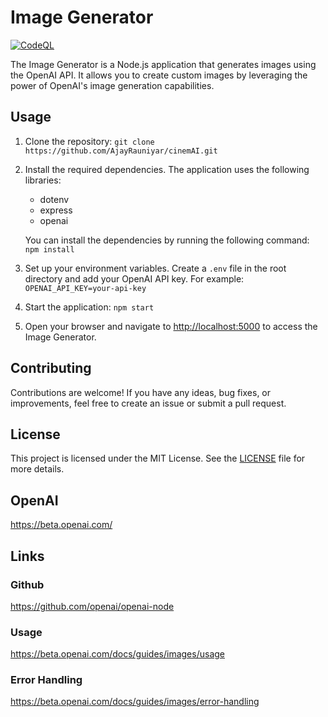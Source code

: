 # Image Generator

[![CodeQL](https://github.com/milliorn/image-generator/actions/workflows/github-code-scanning/codeql/badge.svg)](https://github.com/milliorn/image-generator/actions/workflows/github-code-scanning/codeql)

The Image Generator is a Node.js application that generates images using the OpenAI API. It allows you to create custom images by leveraging the power of OpenAI's image generation capabilities.

## Usage

1. Clone the repository: `git clone https://github.com/AjayRauniyar/cinemAI.git`

2. Install the required dependencies. The application uses the following libraries:

   - dotenv
   - express
   - openai

   
   You can install the dependencies by running the following command: `npm install`
3. Set up your environment variables. Create a `.env` file in the root directory and add your OpenAI API key. For example: `OPENAI_API_KEY=your-api-key`
4. Start the application: `npm start`
5. Open your browser and navigate to [http://localhost:5000](http://localhost:5000) to access the Image Generator.

## Contributing

Contributions are welcome! If you have any ideas, bug fixes, or improvements, feel free to create an issue or submit a pull request.

## License

This project is licensed under the MIT License. See the [LICENSE](LICENSE) file for more details.

## OpenAI

<https://beta.openai.com/>

## Links

### Github

<https://github.com/openai/openai-node>

### Usage

<https://beta.openai.com/docs/guides/images/usage>

### Error Handling

<https://beta.openai.com/docs/guides/images/error-handling>

